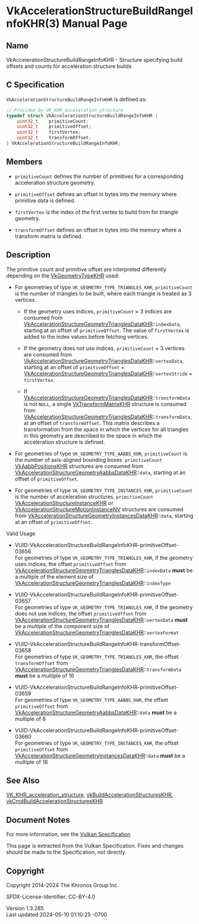# VkAccelerationStructureBuildRangeInfoKHR(3) Manual Page

## Name

VkAccelerationStructureBuildRangeInfoKHR - Structure specifying build
offsets and counts for acceleration structure builds



## <a href="#_c_specification" class="anchor"></a>C Specification

`VkAccelerationStructureBuildRangeInfoKHR` is defined as:

``` c
// Provided by VK_KHR_acceleration_structure
typedef struct VkAccelerationStructureBuildRangeInfoKHR {
    uint32_t    primitiveCount;
    uint32_t    primitiveOffset;
    uint32_t    firstVertex;
    uint32_t    transformOffset;
} VkAccelerationStructureBuildRangeInfoKHR;
```

## <a href="#_members" class="anchor"></a>Members

- `primitiveCount` defines the number of primitives for a corresponding
  acceleration structure geometry.

- `primitiveOffset` defines an offset in bytes into the memory where
  primitive data is defined.

- `firstVertex` is the index of the first vertex to build from for
  triangle geometry.

- `transformOffset` defines an offset in bytes into the memory where a
  transform matrix is defined.

## <a href="#_description" class="anchor"></a>Description

The primitive count and primitive offset are interpreted differently
depending on the [VkGeometryTypeKHR](https://registry.khronos.org/vulkan/specs/1.3-extensions/man/html/VkGeometryTypeKHR.html) used:

- For geometries of type `VK_GEOMETRY_TYPE_TRIANGLES_KHR`,
  `primitiveCount` is the number of triangles to be built, where each
  triangle is treated as 3 vertices.

  - If the geometry uses indices, `primitiveCount` × 3 indices are
    consumed from
    [VkAccelerationStructureGeometryTrianglesDataKHR](https://registry.khronos.org/vulkan/specs/1.3-extensions/man/html/VkAccelerationStructureGeometryTrianglesDataKHR.html)::`indexData`,
    starting at an offset of `primitiveOffset`. The value of
    `firstVertex` is added to the index values before fetching vertices.

  - If the geometry does not use indices, `primitiveCount` × 3 vertices
    are consumed from
    [VkAccelerationStructureGeometryTrianglesDataKHR](https://registry.khronos.org/vulkan/specs/1.3-extensions/man/html/VkAccelerationStructureGeometryTrianglesDataKHR.html)::`vertexData`,
    starting at an offset of `primitiveOffset` +
    [VkAccelerationStructureGeometryTrianglesDataKHR](https://registry.khronos.org/vulkan/specs/1.3-extensions/man/html/VkAccelerationStructureGeometryTrianglesDataKHR.html)::`vertexStride`
    × `firstVertex`.

  - If
    [VkAccelerationStructureGeometryTrianglesDataKHR](https://registry.khronos.org/vulkan/specs/1.3-extensions/man/html/VkAccelerationStructureGeometryTrianglesDataKHR.html)::`transformData`
    is not `NULL`, a single
    [VkTransformMatrixKHR](https://registry.khronos.org/vulkan/specs/1.3-extensions/man/html/VkTransformMatrixKHR.html) structure is
    consumed from
    [VkAccelerationStructureGeometryTrianglesDataKHR](https://registry.khronos.org/vulkan/specs/1.3-extensions/man/html/VkAccelerationStructureGeometryTrianglesDataKHR.html)::`transformData`,
    at an offset of `transformOffset`. This matrix describes a
    transformation from the space in which the vertices for all
    triangles in this geometry are described to the space in which the
    acceleration structure is defined.

- For geometries of type `VK_GEOMETRY_TYPE_AABBS_KHR`, `primitiveCount`
  is the number of axis-aligned bounding boxes. `primitiveCount`
  [VkAabbPositionsKHR](https://registry.khronos.org/vulkan/specs/1.3-extensions/man/html/VkAabbPositionsKHR.html) structures are consumed
  from
  [VkAccelerationStructureGeometryAabbsDataKHR](https://registry.khronos.org/vulkan/specs/1.3-extensions/man/html/VkAccelerationStructureGeometryAabbsDataKHR.html)::`data`,
  starting at an offset of `primitiveOffset`.

- For geometries of type `VK_GEOMETRY_TYPE_INSTANCES_KHR`,
  `primitiveCount` is the number of acceleration structures.
  `primitiveCount`
  [VkAccelerationStructureInstanceKHR](https://registry.khronos.org/vulkan/specs/1.3-extensions/man/html/VkAccelerationStructureInstanceKHR.html)
  or
  [VkAccelerationStructureMotionInstanceNV](https://registry.khronos.org/vulkan/specs/1.3-extensions/man/html/VkAccelerationStructureMotionInstanceNV.html)
  structures are consumed from
  [VkAccelerationStructureGeometryInstancesDataKHR](https://registry.khronos.org/vulkan/specs/1.3-extensions/man/html/VkAccelerationStructureGeometryInstancesDataKHR.html)::`data`,
  starting at an offset of `primitiveOffset`.

Valid Usage

- <a
  href="#VUID-VkAccelerationStructureBuildRangeInfoKHR-primitiveOffset-03656"
  id="VUID-VkAccelerationStructureBuildRangeInfoKHR-primitiveOffset-03656"></a>
  VUID-VkAccelerationStructureBuildRangeInfoKHR-primitiveOffset-03656  
  For geometries of type `VK_GEOMETRY_TYPE_TRIANGLES_KHR`, if the
  geometry uses indices, the offset `primitiveOffset` from
  [VkAccelerationStructureGeometryTrianglesDataKHR](https://registry.khronos.org/vulkan/specs/1.3-extensions/man/html/VkAccelerationStructureGeometryTrianglesDataKHR.html)::`indexData`
  **must** be a multiple of the element size of
  [VkAccelerationStructureGeometryTrianglesDataKHR](https://registry.khronos.org/vulkan/specs/1.3-extensions/man/html/VkAccelerationStructureGeometryTrianglesDataKHR.html)::`indexType`

- <a
  href="#VUID-VkAccelerationStructureBuildRangeInfoKHR-primitiveOffset-03657"
  id="VUID-VkAccelerationStructureBuildRangeInfoKHR-primitiveOffset-03657"></a>
  VUID-VkAccelerationStructureBuildRangeInfoKHR-primitiveOffset-03657  
  For geometries of type `VK_GEOMETRY_TYPE_TRIANGLES_KHR`, if the
  geometry does not use indices, the offset `primitiveOffset` from
  [VkAccelerationStructureGeometryTrianglesDataKHR](https://registry.khronos.org/vulkan/specs/1.3-extensions/man/html/VkAccelerationStructureGeometryTrianglesDataKHR.html)::`vertexData`
  **must** be a multiple of the component size of
  [VkAccelerationStructureGeometryTrianglesDataKHR](https://registry.khronos.org/vulkan/specs/1.3-extensions/man/html/VkAccelerationStructureGeometryTrianglesDataKHR.html)::`vertexFormat`

- <a
  href="#VUID-VkAccelerationStructureBuildRangeInfoKHR-transformOffset-03658"
  id="VUID-VkAccelerationStructureBuildRangeInfoKHR-transformOffset-03658"></a>
  VUID-VkAccelerationStructureBuildRangeInfoKHR-transformOffset-03658  
  For geometries of type `VK_GEOMETRY_TYPE_TRIANGLES_KHR`, the offset
  `transformOffset` from
  [VkAccelerationStructureGeometryTrianglesDataKHR](https://registry.khronos.org/vulkan/specs/1.3-extensions/man/html/VkAccelerationStructureGeometryTrianglesDataKHR.html)::`transformData`
  **must** be a multiple of 16

- <a
  href="#VUID-VkAccelerationStructureBuildRangeInfoKHR-primitiveOffset-03659"
  id="VUID-VkAccelerationStructureBuildRangeInfoKHR-primitiveOffset-03659"></a>
  VUID-VkAccelerationStructureBuildRangeInfoKHR-primitiveOffset-03659  
  For geometries of type `VK_GEOMETRY_TYPE_AABBS_KHR`, the offset
  `primitiveOffset` from
  [VkAccelerationStructureGeometryAabbsDataKHR](https://registry.khronos.org/vulkan/specs/1.3-extensions/man/html/VkAccelerationStructureGeometryAabbsDataKHR.html)::`data`
  **must** be a multiple of 8

- <a
  href="#VUID-VkAccelerationStructureBuildRangeInfoKHR-primitiveOffset-03660"
  id="VUID-VkAccelerationStructureBuildRangeInfoKHR-primitiveOffset-03660"></a>
  VUID-VkAccelerationStructureBuildRangeInfoKHR-primitiveOffset-03660  
  For geometries of type `VK_GEOMETRY_TYPE_INSTANCES_KHR`, the offset
  `primitiveOffset` from
  [VkAccelerationStructureGeometryInstancesDataKHR](https://registry.khronos.org/vulkan/specs/1.3-extensions/man/html/VkAccelerationStructureGeometryInstancesDataKHR.html)::`data`
  **must** be a multiple of 16

## <a href="#_see_also" class="anchor"></a>See Also

[VK_KHR_acceleration_structure](https://registry.khronos.org/vulkan/specs/1.3-extensions/man/html/VK_KHR_acceleration_structure.html),
[vkBuildAccelerationStructuresKHR](https://registry.khronos.org/vulkan/specs/1.3-extensions/man/html/vkBuildAccelerationStructuresKHR.html),
[vkCmdBuildAccelerationStructuresKHR](https://registry.khronos.org/vulkan/specs/1.3-extensions/man/html/vkCmdBuildAccelerationStructuresKHR.html)

## <a href="#_document_notes" class="anchor"></a>Document Notes

For more information, see the <a
href="https://registry.khronos.org/vulkan/specs/1.3-extensions/html/vkspec.html#VkAccelerationStructureBuildRangeInfoKHR"
target="_blank" rel="noopener">Vulkan Specification</a>

This page is extracted from the Vulkan Specification. Fixes and changes
should be made to the Specification, not directly.

## <a href="#_copyright" class="anchor"></a>Copyright

Copyright 2014-2024 The Khronos Group Inc.

SPDX-License-Identifier: CC-BY-4.0

Version 1.3.285  
Last updated 2024-05-10 01:10:25 -0700
